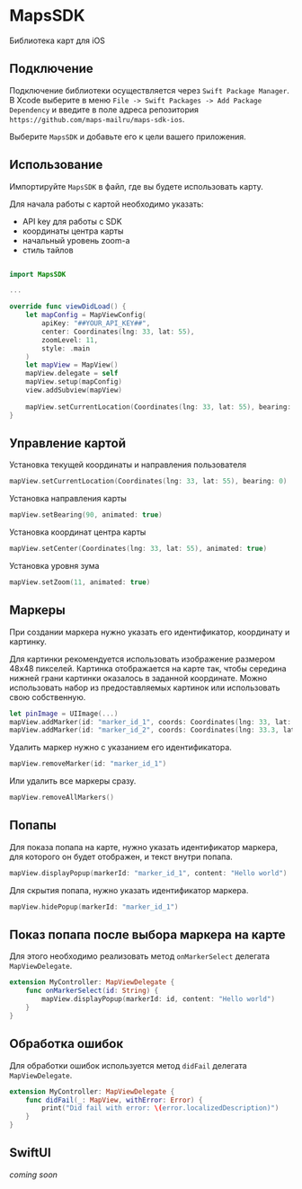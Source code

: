 # MapsSDK
Библиотека карт для iOS

## Подключение

Подключение библиотеки осуществляется через `Swift Package Manager`. В Xcode выберите в меню `File -> Swift Packages -> Add Package Dependency` и введите в поле адреса репозитория `https://github.com/maps-mailru/maps-sdk-ios`.

Выберите `MapsSDK` и добавьте его к цели вашего приложения.

## Использование

Импортируйте `MapsSDK` в файл, где вы будете использовать карту.

Для начала работы с картой необходимо указать:
* API key для работы с SDK
* координаты центра карты
* начальный уровень zoom-а
* стиль тайлов

```swift

import MapsSDK

...

override func viewDidLoad() {
    let mapConfig = MapViewConfig(
        apiKey: "##YOUR_API_KEY##",
        center: Coordinates(lng: 33, lat: 55),
        zoomLevel: 11,
        style: .main
    )
    let mapView = MapView()
    mapView.delegate = self
    mapView.setup(mapConfig)
    view.addSubview(mapView)
    
    mapView.setCurrentLocation(Coordinates(lng: 33, lat: 55), bearing: 0)
}


```

## Управление картой


Установка текущей координаты и направления пользователя

```swift
mapView.setCurrentLocation(Coordinates(lng: 33, lat: 55), bearing: 0)
```

Установка направления карты

```swift
mapView.setBearing(90, animated: true)
```

Установка координат центра карты

```swift
mapView.setCenter(Coordinates(lng: 33, lat: 55), animated: true)
```

Установка уровня зума

```swift
mapView.setZoom(11, animated: true)
```

## Маркеры

При создании маркера нужно указать его идентификатор, координату и картинку.

Для картинки рекомендуется использовать изображение размером 48х48 пикселей.
Картинка отображается на карте так, чтобы середина нижней грани картинки оказалось в заданной координате.
Можно использовать набор из предоставляемых картинок или использовать свою собственную.

```swift
let pinImage = UIImage(...) 
mapView.addMarker(id: "marker_id_1", coords: Coordinates(lng: 33, lat: 55), image: .electricPin)
mapView.addMarker(id: "marker_id_2", coords: Coordinates(lng: 33.3, lat: 55.5), image: .custom(pinImage))
```

Удалить маркер нужно с указанием его идентификатора.

```swift
mapView.removeMarker(id: "marker_id_1")
```

Или удалить все маркеры сразу.

```swift
mapView.removeAllMarkers()
```

## Попапы

Для показа попапа на карте, нужно указать идентификатор маркера, для которого он будет отображен, и текст внутри попапа.

```swift
mapView.displayPopup(markerId: "marker_id_1", content: "Hello world")
```

Для скрытия попапа, нужно указать идентификатор маркера.

```swift
mapView.hidePopup(markerId: "marker_id_1")
```

## Показ попапа после выбора маркера на карте

Для этого необходимо реализовать метод `onMarkerSelect` делегата `MapViewDelegate`.

```swift
extension MyController: MapViewDelegate {
    func onMarkerSelect(id: String) {
        mapView.displayPopup(markerId: id, content: "Hello world")
    }
}
```

## Обработка ошибок

Для обработки ошибок используется метод `didFail` делегата `MapViewDelegate`.

```swift
extension MyController: MapViewDelegate {
    func didFail(_: MapView, withError: Error) {
        print("Did fail with error: \(error.localizedDescription)")
    }
}
```

## SwiftUI

*coming soon*
